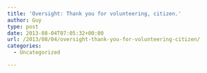 ```yaml
---
title: 'Oversight: Thank you for volunteering, citizen.'
author: Guy
type: post
date: 2013-08-04T07:05:32+00:00
url: /2013/08/04/oversight-thank-you-for-volunteering-citizen/
categories:
  - Uncategorized

---
```

